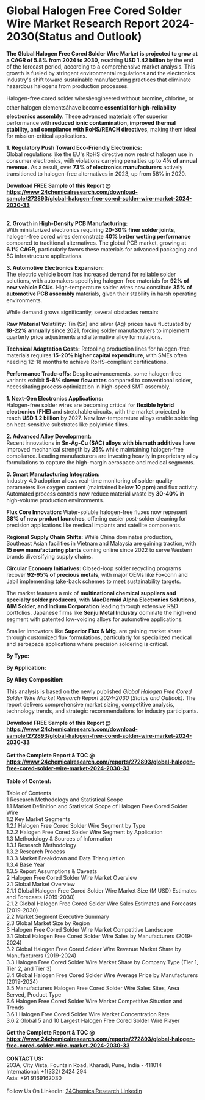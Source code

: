 <h1>Global Halogen Free Cored Solder Wire Market Research Report 2024-2030(Status and Outlook)</h1><p><strong>The Global Halogen Free Cored Solder Wire Market is projected to grow at a CAGR of 5.8% from 2024 to 2030</strong>, reaching <strong>USD 1.42 billion</strong> by the end of the forecast period, according to a comprehensive market analysis. This growth is fueled by stringent environmental regulations and the electronics industry's shift toward sustainable manufacturing practices that eliminate hazardous halogens from production processes.</p><p>Halogen-free cored solder wiresâengineered without bromine, chlorine, or other halogen elementsâhave become <strong>essential for high-reliability electronics assembly</strong>. These advanced materials offer superior performance with <strong>reduced ionic contamination, improved thermal stability, and compliance with RoHS/REACH directives</strong>, making them ideal for mission-critical applications.</p><p><strong>1. Regulatory Push Toward Eco-Friendly Electronics:</strong><br>
Global regulations like the EU's RoHS directive now restrict halogen use in consumer electronics, with violations carrying penalties up to <strong>4% of annual revenue</strong>. As a result, over <strong>73% of electronics manufacturers</strong> actively transitioned to halogen-free alternatives in 2023, up from 58% in 2020.</p><div><b>Download FREE Sample of this Report @ 
            <a href="https://www.24chemicalresearch.com/download-sample/272893/global-halogen-free-cored-solder-wire-market-2024-2030-33">
            https://www.24chemicalresearch.com/download-sample/272893/global-halogen-free-cored-solder-wire-market-2024-2030-33</a></b></div><br><p><strong>2. Growth in High-Density PCB Manufacturing:</strong><br>
With miniaturized electronics requiring <strong>20-30% finer solder joints</strong>, halogen-free cored wires demonstrate <strong>40% better wetting performance</strong> compared to traditional alternatives. The global PCB market, growing at <strong>6.1% CAGR</strong>, particularly favors these materials for advanced packaging and 5G infrastructure applications.</p><p><strong>3. Automotive Electronics Expansion:</strong><br>
The electric vehicle boom has increased demand for reliable solder solutions, with automakers specifying halogen-free materials for <strong>92% of new vehicle ECUs</strong>. High-temperature solder wires now constitute <strong>35% of automotive PCB assembly</strong> materials, given their stability in harsh operating environments.</p><p>While demand grows significantly, several obstacles remain:</p><p><strong>Raw Material Volatility:</strong> Tin (Sn) and silver (Ag) prices have fluctuated by <strong>18-22% annually</strong> since 2021, forcing solder manufacturers to implement quarterly price adjustments and alternative alloy formulations.</p><p><strong>Technical Adaptation Costs:</strong> Retooling production lines for halogen-free materials requires <strong>15-20% higher capital expenditure</strong>, with SMEs often needing 12-18 months to achieve RoHS-compliant certifications.</p><p><strong>Performance Trade-offs:</strong> Despite advancements, some halogen-free variants exhibit <strong>5-8% slower flow rates</strong> compared to conventional solder, necessitating process optimization in high-speed SMT assembly.</p><p><strong>1. Next-Gen Electronics Applications:</strong><br>
Halogen-free solder wires are becoming critical for <strong>flexible hybrid electronics (FHE)</strong> and stretchable circuits, with the market projected to reach <strong>USD 1.2 billion</strong> by 2027. New low-temperature alloys enable soldering on heat-sensitive substrates like polyimide films.</p><p><strong>2. Advanced Alloy Development:</strong><br>
Recent innovations in <strong>Sn-Ag-Cu (SAC) alloys with bismuth additives</strong> have improved mechanical strength by <strong>25%</strong> while maintaining halogen-free compliance. Leading manufacturers are investing heavily in proprietary alloy formulations to capture the high-margin aerospace and medical segments.</p><p><strong>3. Smart Manufacturing Integration:</strong><br>
Industry 4.0 adoption allows real-time monitoring of solder quality parameters like oxygen content (maintained below <strong>10 ppm</strong>) and flux activity. Automated process controls now reduce material waste by <strong>30-40%</strong> in high-volume production environments.</p><p><strong>Flux Core Innovation:</strong> Water-soluble halogen-free fluxes now represent <strong>38% of new product launches</strong>, offering easier post-solder cleaning for precision applications like medical implants and satellite components.</p><p><strong>Regional Supply Chain Shifts:</strong> While China dominates production, Southeast Asian facilities in Vietnam and Malaysia are gaining traction, with <strong>15 new manufacturing plants</strong> coming online since 2022 to serve Western brands diversifying supply chains.</p><p><strong>Circular Economy Initiatives:</strong> Closed-loop solder recycling programs recover <strong>92-95% of precious metals</strong>, with major OEMs like Foxconn and Jabil implementing take-back schemes to meet sustainability targets.</p><p>The market features a mix of <strong>multinational chemical suppliers and specialty solder producers</strong>, with <strong>MacDermid Alpha Electronics Solutions, AIM Solder, and Indium Corporation</strong> leading through extensive R&amp;D portfolios. Japanese firms like <strong>Senju Metal Industry</strong> dominate the high-end segment with patented low-voiding alloys for automotive applications.</p><p>Smaller innovators like <strong>Superior Flux &amp; Mfg.</strong> are gaining market share through customized flux formulations, particularly for specialized medical and aerospace applications where precision soldering is critical.</p><p><strong>By Type:</strong></p><p><strong>By Application:</strong></p><p><strong>By Alloy Composition:</strong></p><p>This analysis is based on the newly published <em>Global Halogen Free Cored Solder Wire Market Research Report 2024-2030 (Status and Outlook)</em>. The report delivers comprehensive market sizing, competitive analysis, technology trends, and strategic recommendations for industry participants.</p><div><b>Download FREE Sample of this Report @ 
            <a href="https://www.24chemicalresearch.com/download-sample/272893/global-halogen-free-cored-solder-wire-market-2024-2030-33">
            https://www.24chemicalresearch.com/download-sample/272893/global-halogen-free-cored-solder-wire-market-2024-2030-33</a></b></div><br><div><b>Get the Complete Report & TOC @ 
            <a href="https://www.24chemicalresearch.com/reports/272893/global-halogen-free-cored-solder-wire-market-2024-2030-33">
            https://www.24chemicalresearch.com/reports/272893/global-halogen-free-cored-solder-wire-market-2024-2030-33</a></b></div><br>
            <b>Table of Content:</b><p>Table of Contents<br />
1 Research Methodology and Statistical Scope<br />
1.1 Market Definition and Statistical Scope of Halogen Free Cored Solder Wire<br />
1.2 Key Market Segments<br />
1.2.1 Halogen Free Cored Solder Wire Segment by Type<br />
1.2.2 Halogen Free Cored Solder Wire Segment by Application<br />
1.3 Methodology & Sources of Information<br />
1.3.1 Research Methodology<br />
1.3.2 Research Process<br />
1.3.3 Market Breakdown and Data Triangulation<br />
1.3.4 Base Year<br />
1.3.5 Report Assumptions & Caveats<br />
2 Halogen Free Cored Solder Wire Market Overview<br />
2.1 Global Market Overview<br />
2.1.1 Global Halogen Free Cored Solder Wire Market Size (M USD) Estimates and Forecasts (2019-2030)<br />
2.1.2 Global Halogen Free Cored Solder Wire Sales Estimates and Forecasts (2019-2030)<br />
2.2 Market Segment Executive Summary<br />
2.3 Global Market Size by Region<br />
3 Halogen Free Cored Solder Wire Market Competitive Landscape<br />
3.1 Global Halogen Free Cored Solder Wire Sales by Manufacturers (2019-2024)<br />
3.2 Global Halogen Free Cored Solder Wire Revenue Market Share by Manufacturers (2019-2024)<br />
3.3 Halogen Free Cored Solder Wire Market Share by Company Type (Tier 1, Tier 2, and Tier 3)<br />
3.4 Global Halogen Free Cored Solder Wire Average Price by Manufacturers (2019-2024)<br />
3.5 Manufacturers Halogen Free Cored Solder Wire Sales Sites, Area Served, Product Type<br />
3.6 Halogen Free Cored Solder Wire Market Competitive Situation and Trends<br />
3.6.1 Halogen Free Cored Solder Wire Market Concentration Rate<br />
3.6.2 Global 5 and 10 Largest Halogen Free Cored Solder Wire Player</p><div><b>Get the Complete Report & TOC @ 
            <a href="https://www.24chemicalresearch.com/reports/272893/global-halogen-free-cored-solder-wire-market-2024-2030-33">
            https://www.24chemicalresearch.com/reports/272893/global-halogen-free-cored-solder-wire-market-2024-2030-33</a></b></div><br><b>CONTACT US:</b><br>
            203A, City Vista, Fountain Road, Kharadi, Pune, India - 411014<br>
            International: +1(332) 2424 294<br>
            Asia: +91 9169162030 <br><br>
            Follow Us On LinkedIn: <a href="https://www.linkedin.com/company/24chemicalresearch/">24ChemicalResearch LinkedIn</a>